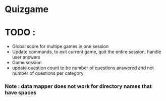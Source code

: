 # Quizgame

# **TODO**  : 
- Global score for multipe games in one session
- Update commands, to exit current game, quit the entire session, handle user answers
- Game session
- update question count to be number of questions answered and not number of questions per category

### **Note** : data mapper does not work for directory names that have spaces

